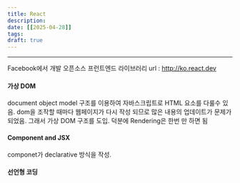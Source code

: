 ```yaml
---
title: React
description: 
date: [[2025-04-28]]
tags: 
draft: true
---
```



---
Facebook에서 개발
오픈소스 프런트엔드 라이브러리
url : http://ko.react.dev 

#### 가상 DOM
document object model  구조를 이용하여 자바스크립트로 HTML 요소를 다룰수 있음. 
dom을 조작할 때마다 웹페이지가 다시 작성 되므로 많은 내용의 업데이트가 문제가 되었음. 그래서 가상 DOM 구조를 도입. 
덕분에 Rendering은 한번 만 하면 됨

#### Component and JSX
componet가 declarative  방식을 작성. 

#### 선언형 코딩
